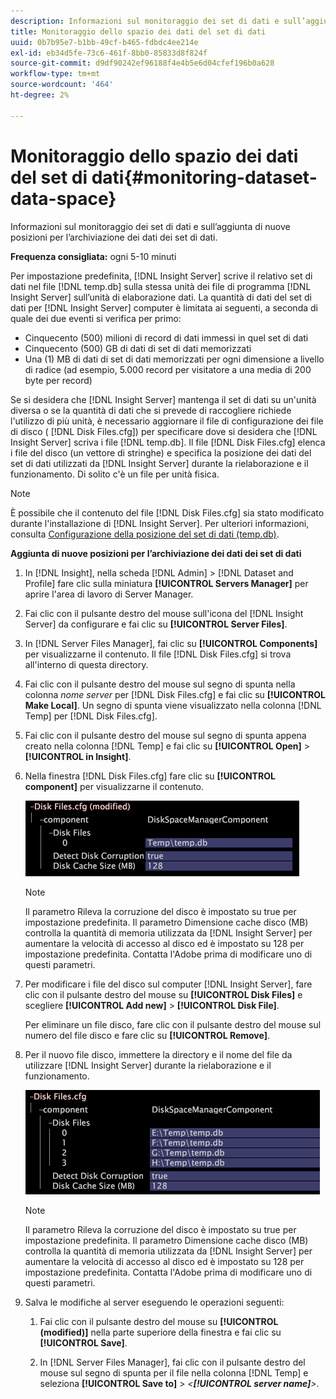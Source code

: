 ```yaml
---
description: Informazioni sul monitoraggio dei set di dati e sull’aggiunta di nuove posizioni per l’archiviazione dei dati dei set di dati.
title: Monitoraggio dello spazio dei dati del set di dati
uuid: 0b7b95e7-b1bb-49cf-b465-fdbdc4ee214e
exl-id: eb34d5fe-73c6-461f-8bb0-85833d8f824f
source-git-commit: d9df90242ef96188f4e4b5e6d04cfef196b0a628
workflow-type: tm+mt
source-wordcount: '464'
ht-degree: 2%

---
```


# Monitoraggio dello spazio dei dati del set di dati{#monitoring-dataset-data-space}

Informazioni sul monitoraggio dei set di dati e sull’aggiunta di nuove posizioni per l’archiviazione dei dati dei set di dati.

**Frequenza consigliata:** ogni 5-10 minuti

Per impostazione predefinita, [!DNL Insight Server] scrive il relativo set di dati nel file [!DNL temp.db] sulla stessa unità dei file di programma [!DNL Insight Server] sull’unità di elaborazione dati. La quantità di dati del set di dati per [!DNL Insight Server] computer è limitata ai seguenti, a seconda di quale dei due eventi si verifica per primo:

* Cinquecento (500) milioni di record di dati immessi in quel set di dati
* Cinquecento (500) GB di dati di set di dati memorizzati
* Una (1) MB di dati di set di dati memorizzati per ogni dimensione a livello di radice (ad esempio, 5.000 record per visitatore a una media di 200 byte per record)

Se si desidera che [!DNL Insight Server] mantenga il set di dati su un&#39;unità diversa o se la quantità di dati che si prevede di raccogliere richiede l&#39;utilizzo di più unità, è necessario aggiornare il file di configurazione dei file di disco ( [!DNL Disk Files.cfg]) per specificare dove si desidera che [!DNL Insight Server] scriva i file [!DNL temp.db]. Il file [!DNL Disk Files.cfg] elenca i file del disco (un vettore di stringhe) e specifica la posizione dei dati del set di dati utilizzati da [!DNL Insight Server] durante la rielaborazione e il funzionamento. Di solito c&#39;è un file per unità fisica.

>[!NOTE]
>
>È possibile che il contenuto del file [!DNL Disk Files.cfg] sia stato modificato durante l&#39;installazione di [!DNL Insight Server]. Per ulteriori informazioni, consulta [Configurazione della posizione del set di dati (temp.db)](../../../../home/c-inst-svr/c-install-ins-svr/t-install-proc-inst-svr-dpu/t-cfg-loc-dtst.md#task-f645eefecb154e679acbb480a07c1f0e).

**Aggiunta di nuove posizioni per l’archiviazione dei dati dei set di dati**

1. In [!DNL Insight], nella scheda [!DNL Admin] > [!DNL Dataset and Profile] fare clic sulla miniatura **[!UICONTROL Servers Manager]** per aprire l&#39;area di lavoro di Server Manager.
1. Fai clic con il pulsante destro del mouse sull&#39;icona del [!DNL Insight Server] da configurare e fai clic su **[!UICONTROL Server Files]**.
1. In [!DNL Server Files Manager], fai clic su **[!UICONTROL Components]** per visualizzarne il contenuto. Il file [!DNL Disk Files.cfg] si trova all&#39;interno di questa directory.
1. Fai clic con il pulsante destro del mouse sul segno di spunta nella colonna *nome server* per [!DNL Disk Files.cfg] e fai clic su **[!UICONTROL Make Local]**. Un segno di spunta viene visualizzato nella colonna [!DNL Temp] per [!DNL Disk Files.cfg].
1. Fai clic con il pulsante destro del mouse sul segno di spunta appena creato nella colonna [!DNL Temp] e fai clic su **[!UICONTROL Open]** > **[!UICONTROL in Insight]**.
1. Nella finestra [!DNL Disk Files.cfg] fare clic su **[!UICONTROL component]** per visualizzarne il contenuto.

   ![Informazioni sul passaggio](assets/cfg_diskfiles_examplevalues.png)

   >[!NOTE]
   >
   >Il parametro Rileva la corruzione del disco è impostato su true per impostazione predefinita. Il parametro Dimensione cache disco (MB) controlla la quantità di memoria utilizzata da [!DNL Insight Server] per aumentare la velocità di accesso al disco ed è impostato su 128 per impostazione predefinita. Contatta l&#39;Adobe prima di modificare uno di questi parametri.

1. Per modificare i file del disco sul computer [!DNL Insight Server], fare clic con il pulsante destro del mouse su **[!UICONTROL Disk Files]** e scegliere **[!UICONTROL Add new]** > **[!UICONTROL Disk File]**.

   Per eliminare un file disco, fare clic con il pulsante destro del mouse sul numero del file disco e fare clic su **[!UICONTROL Remove]**.

1. Per il nuovo file disco, immettere la directory e il nome del file da utilizzare [!DNL Insight Server] durante la rielaborazione e il funzionamento.

   ![Informazioni sul passaggio](assets/cfg_diskfiles_exampleNewValues.png)

   >[!NOTE]
   >
   >Il parametro Rileva la corruzione del disco è impostato su true per impostazione predefinita. Il parametro Dimensione cache disco (MB) controlla la quantità di memoria utilizzata da [!DNL Insight Server] per aumentare la velocità di accesso al disco ed è impostato su 128 per impostazione predefinita. Contatta l&#39;Adobe prima di modificare uno di questi parametri.

1. Salva le modifiche al server eseguendo le operazioni seguenti:

   1. Fai clic con il pulsante destro del mouse su **[!UICONTROL (modified)]** nella parte superiore della finestra e fai clic su **[!UICONTROL Save]**.

   1. In [!DNL Server Files Manager], fai clic con il pulsante destro del mouse sul segno di spunta per il file nella colonna [!DNL Temp] e seleziona **[!UICONTROL Save to]** > *&lt;**[!UICONTROL server name]**>*.
